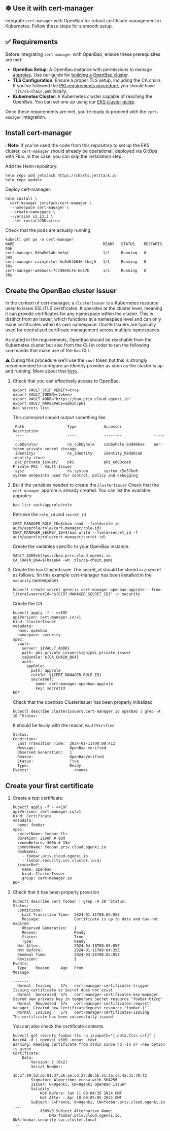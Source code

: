 ## ☸ Use it with cert-manager

Integrate `cert-manager` with OpenBao for robust certificate management in Kubernetes. Follow these steps for a smooth setup.

## ✅ Requirements

Before integrating `cert-manager` with OpenBao, ensure these prerequisites are met:

- **OpenBao Setup**: A OpenBao instance with permissions to manage [approles](https://developer.hashicorp.com/vault/docs/auth/approle). Use our guide for [building a OpenBao cluster](../../cluster/README.md).
- **TLS Configuration**: Ensure a proper TLS setup, including the CA chain. If you've followed the [PKI requirements procedure](../../cluster/docs/pki_requirements.md), you should have `.tls/ca-chain.pem` locally.
- **Kubernetes Cluster**: A Kubernetes cluster capable of reaching the OpenBao. You can set one up using our [EKS cluster guide](../../../eks/README.md).

Once these requirements are met, you're ready to proceed with the `cert-manager` integration.

## Install cert-manager

ℹ️ **Note**: If you've used the code from this repository to set up the EKS cluster, `cert-manager` should already be operational, deployed via GitOps with Flux. In this case, you can skip the installation step.

Add the Helm repository:

```console
helm repo add jetstack https://charts.jetstack.io
helm repo update
```

Deploy cert-manager:

```console
helm install \
  cert-manager jetstack/cert-manager \
  --namespace cert-manager \
  --create-namespace \
  --version v1.13.3 \
  --set installCRDs=true
```

Check that the pods are actually running

```console
kubectl get po -n cert-manager
NAME                                       READY   STATUS    RESTARTS   AGE
cert-manager-8db45d64b-hmfgt               1/1     Running   0          38s
cert-manager-cainjector-5c8d6f6646-tbqj5   1/1     Running   0          38s
cert-manager-webhook-7c7d969c76-kds7h      1/1     Running   0          38s
```

## Create the OpenBao cluster issuer

In the context of cert-manager, a `ClusterIssuer` is a Kubernetes resource used to issue SSL/TLS certificates. It operates at the cluster level, meaning it can provide certificates for any namespace within the cluster. This is distinct from an Issuer, which functions at a namespace level and can only issue certificates within its own namespace. ClusterIssuers are typically used for centralized certificate management across multiple namespaces.

As stated in the requirements, OpenBao should be reachable from the Kubernetes cluster but also from the CLI in order to run the following commands that make use of the `bao` CLI.

⚠️ During this procedure we'll use the `root` token but this is strongly recommended to configure an Identity provider as soon as the cluster is up and running. More about that [here](root_token.md).

1. Check that you can effectively access to OpenBao.

   ```console
   export VAULT_SKIP_VERIFY=true
   export VAULT_TOKEN=<token>
   export VAULT_ADDR="https://bao.priv.cloud.ogenki.io"
   export VAULT_NAMESPACE=admin/pki
   bao secrets list
   ```

   This command should output something like

   ```console
    Path                   Type            Accessor              Description
    ----                   ----            --------              -----------
    cubbyhole/             ns_cubbyhole    cubbyhole_0a9868ae    per-token private secret storage
    identity/              ns_identity     identity_b8da0ca0     identity store
    pki_private_issuer/    pki             pki_ed08cceb          Private PKI - Vault Issuer
    sys/                   ns_system       system_c5e57be6       system endpoints used for control, policy and debugging
   ```

2. Build the variables needed to create the `ClusterIssuer`
   Check that the `cert-manager` approle is already created. You can list the available approles:

   ```console
   bao list auth/approle/role
   ```

   Retrieve the `role_id` and `secret_id`

   ```console
   CERT_MANAGER_ROLE_ID=$(bao read --field=role_id auth/approle/role/cert-manager/role-id)
   CERT_MANAGER_SECRET_ID=$(bao write --field=secret_id -f auth/approle/role/cert-manager/secret-id)
   ```

   Create the variables specific to your OpenBao instance.

   ```console
   VAULT_ADDR=https://bao.priv.cloud.ogenki.io
   CA_CHAIN_B64=$(base64 -w0 .tls/ca-chain.pem)
   ```

3. Create the `bao` ClusterIssuer
   The secret_id should be stored in a secret as follows. (In this example cert-manager has been installed in the `security` namespace)

   ```console
   kubectl create secret generic cert-manager-openbao-approle --from-literal=secretId="${CERT_MANAGER_SECRET_ID}" -n security
   ```

   Create the CR

   ```console
   kubectl apply -f - <<EOF
   apiVersion: cert-manager.io/v1
   kind: ClusterIssuer
   metadata:
     name: openbao
     namespace: security
   spec:
     vault:
       server: ${VAULT_ADDR}
       path: pki_private_issuer/sign/pki_private_issuer
       caBundle: ${CA_CHAIN_B64}
       auth:
         appRole:
           path: approle
           roleId: ${CERT_MANAGER_ROLE_ID}
           secretRef:
             name: cert-manager-openbao-approle
             key: secretId
   EOF
   ```

   Check that the openbao ClusterIssuer has been properly initialized

   ```console
   kubectl describe clusterissuers.cert-manager.io openbao | grep -A 10 ^Status:
   ```

   It should be `Ready` with the reason `VaultVerified`

   ```console
   Status:
   Conditions:
     Last Transition Time:  2024-01-11T08:00:41Z
     Message:               OpenBao verified
     Observed Generation:   1
     Reason:                OpenBaoVerified
     Status:                True
     Type:                  Ready
   Events:                    <none>
   ```

## Create your first certificate

1. Create a test certificate:

   ```console
   kubectl apply -f - <<EOF
   apiVersion: cert-manager.io/v1
   kind: Certificate
   metadata:
     name: foobar
   spec:
     secretName: foobar-tls
     duration: 2160h # 90d
     renewBefore: 360h # 15d
     commonName: foobar.priv.cloud.ogenki.io
     dnsNames:
       - foobar.priv.cloud.ogenki.io
       - foobar.security.svc.cluster.local
     issuerRef:
       name: openbao
       kind: ClusterIssuer
       group: cert-manager.io
   EOF
   ```

2. Check that it has been properly provision

   ```console
   kubectl describe cert foobar | grep -A 20 ^Status:
   Status:
     Conditions:
       Last Transition Time:  2024-01-11T08:05:05Z
       Message:               Certificate is up to date and has not expired
       Observed Generation:   1
       Reason:                Ready
       Status:                True
       Type:                  Ready
     Not After:               2024-04-10T08:05:05Z
     Not Before:              2024-01-11T08:04:35Z
     Renewal Time:            2024-03-26T08:05:05Z
     Revision:                1
   Events:
     Type    Reason     Age   From                                       Message
     ----    ------     ----  ----                                       -------
     Normal  Issuing    57s   cert-manager-certificates-trigger          Issuing certificate as Secret does not exist
     Normal  Generated  57s   cert-manager-certificates-key-manager      Stored new private key in temporary Secret resource "foobar-bt2rp"
     Normal  Requested  57s   cert-manager-certificates-request-manager  Created new CertificateRequest resource "foobar-1"
     Normal  Issuing    57s   cert-manager-certificates-issuing          The certificate has been successfully issued
   ```

   You can also check the certificate contents

   ```console
   kubectl get secrets foobar-tls -o jsonpath="{.data.tls\.crt}" | base64 -d | openssl x509 -noout -text
   Warning: Reading certificate from stdin since no -in or -new option is given
   Certificate:
       Data:
           Version: 3 (0x2)
           Serial Number:
               3d:2f:99:5d:ab:81:37:a6:ae:cd:27:d6:bb:31:3a:ca:4a:31:70:f2
           Signature Algorithm: ecdsa-with-SHA256
           Issuer: O=Ogenki, CN=Ogenki OpenBao Issuer
           Validity
               Not Before: Jan 11 08:04:35 2024 GMT
               Not After : Apr 10 08:05:05 2024 GMT
           Subject: C=France, O=Ogenki, CN=foobar.priv.cloud.ogenki.io
   ...
               X509v3 Subject Alternative Name:
                   DNS:foobar.priv.cloud.ogenki.io, DNS:foobar.security.svc.cluster.local
   ...
   ```
